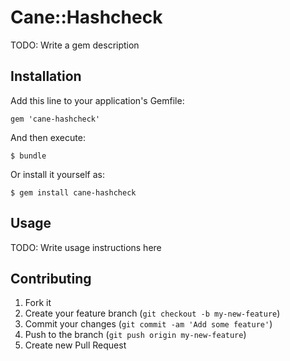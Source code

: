 # Cane::Hashcheck

TODO: Write a gem description

## Installation

Add this line to your application's Gemfile:

    gem 'cane-hashcheck'

And then execute:

    $ bundle

Or install it yourself as:

    $ gem install cane-hashcheck

## Usage

TODO: Write usage instructions here

## Contributing

1. Fork it
2. Create your feature branch (`git checkout -b my-new-feature`)
3. Commit your changes (`git commit -am 'Add some feature'`)
4. Push to the branch (`git push origin my-new-feature`)
5. Create new Pull Request

